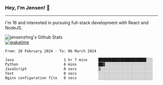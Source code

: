 ### Hey, I'm Jensen! 👋

---

I'm 16 and interested in pursuing full-stack development with React and NodeJS.

![jensenzhng's Github Stats](https://github-readme-stats.vercel.app/api?username=jensenzhng&theme=dark&show_icons=true&count_private=true)
<br />
[![wakatime](https://wakatime.com/badge/user/cbfc263d-3611-4e36-8278-8fad45fe3f62.svg)](https://wakatime.com/@cbfc263d-3611-4e36-8278-8fad45fe3f62)

<!--START_SECTION:waka-->

```txt
From: 28 February 2024 - To: 06 March 2024

Java                       1 hr 7 mins     ██████████████████████░░░   87.51 %
Python                     8 mins          ██▓░░░░░░░░░░░░░░░░░░░░░░   10.84 %
JavaScript                 0 secs          ▒░░░░░░░░░░░░░░░░░░░░░░░░   00.91 %
Text                       0 secs          ░░░░░░░░░░░░░░░░░░░░░░░░░   00.45 %
Nginx configuration file   0 secs          ░░░░░░░░░░░░░░░░░░░░░░░░░   00.11 %
```

<!--END_SECTION:waka-->
